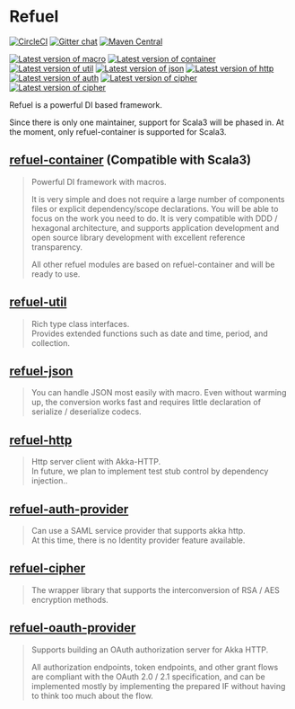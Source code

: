 # Refuel

[![CircleCI](https://circleci.com/gh/giiita/refuel/tree/master.svg?style=svg)](https://circleci.com/gh/giiita/refuel/tree/master)
[![Gitter chat](https://badges.gitter.im/Join%20Chat.svg)](https://gitter.im/phylage/refuel)
[![Maven Central](https://maven-badges.herokuapp.com/maven-central/com.phylage/refuel-container_2.12/badge.svg)](https://search.maven.org/artifact/com.phylage/refuel-container_2.12)

[![Latest version of macro](https://index.scala-lang.org/giiita/refuel/refuel-macro/latest.svg)](https://index.scala-lang.org/giiita/refuel/refuel-macro)
[![Latest version of container](https://index.scala-lang.org/giiita/refuel/refuel-container/latest.svg)](https://index.scala-lang.org/giiita/refuel/refuel-container)
[![Latest version of util](https://index.scala-lang.org/giiita/refuel/refuel-util/latest.svg)](https://index.scala-lang.org/giiita/refuel/refuel-util)
[![Latest version of json](https://index.scala-lang.org/giiita/refuel/refuel-json/latest.svg)](https://index.scala-lang.org/giiita/refuel/refuel-json)
[![Latest version of http](https://index.scala-lang.org/giiita/refuel/refuel-http/latest.svg)](https://index.scala-lang.org/giiita/refuel/refuel-http)
[![Latest version of auth](https://index.scala-lang.org/giiita/refuel/refuel-auth-provider/latest.svg)](https://index.scala-lang.org/giiita/refuel/refuel-auth-provider)
[![Latest version of cipher](https://index.scala-lang.org/giiita/refuel/refuel-cipher/latest.svg)](https://index.scala-lang.org/giiita/refuel/refuel-cipher)
[![Latest version of cipher](https://index.scala-lang.org/giiita/refuel/refuel-oauth-provider/latest.svg)](https://index.scala-lang.org/giiita/refuel/refuel-oauth-provider)

<p>
Refuel is a powerful DI based framework.

Since there is only one maintainer, support for Scala3 will be phased in.
At the moment, only refuel-container is supported for Scala3.
</p>


## [refuel-container](https://github.com/giiita/refuel/tree/master/refuel-container) (Compatible with Scala3)

> Powerful DI framework with macros.
>
> It is very simple and does not require a large number of components files or explicit dependency/scope declarations. You will be able to focus on the work you need to do.
> It is very compatible with DDD / hexagonal architecture, and supports application development and open source library development with excellent reference transparency.
> 
> All other refuel modules are based on refuel-container and will be ready to use.

## [refuel-util](https://github.com/giiita/refuel/tree/master/refuel-util)

> Rich type class interfaces.<br/>
> Provides extended functions such as date and time, period, and collection.

## [refuel-json](https://github.com/giiita/refuel/tree/master/refuel-json)

> You can handle JSON most easily with macro.
> Even without warming up, the conversion works fast and requires little declaration of serialize / deserialize codecs.

## [refuel-http](https://github.com/giiita/refuel/tree/master/refuel-http)

> Http server client with Akka-HTTP.<br/>
> In future, we plan to implement test stub control by dependency injection..<br/>

## [refuel-auth-provider](https://github.com/giiita/refuel/tree/master/refuel-auth-provider)

> Can use a SAML service provider that supports akka http.<br/>
> At this time, there is no Identity provider feature available.<br/>

## [refuel-cipher](https://github.com/giiita/refuel/tree/master/refuel-cipher)

> The wrapper library that supports the interconversion of RSA / AES encryption methods.

## [refuel-oauth-provider](https://github.com/giiita/refuel/tree/master/refuel-oauth-provider)

> Supports building an OAuth authorization server for Akka HTTP.
>
>All authorization endpoints, token endpoints, and other grant flows are compliant with the OAuth 2.0 / 2.1 specification, and can be implemented mostly by implementing the prepared IF without having to think too much about the flow.
